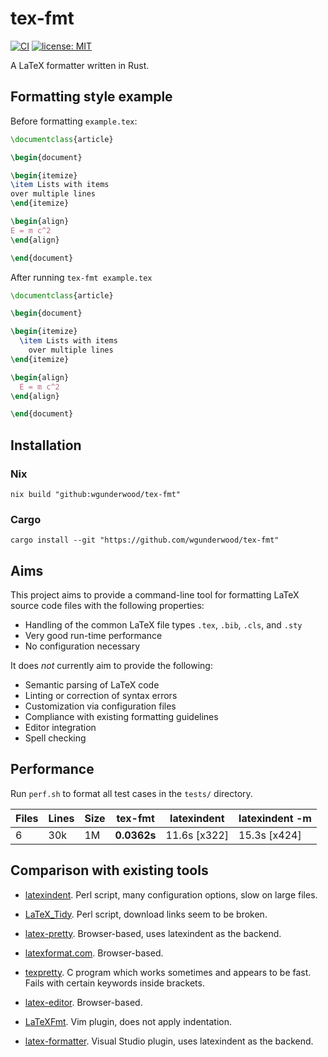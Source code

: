 # tex-fmt

[![CI](
https://github.com/wgunderwood/tex-fmt/actions/workflows/flake.yml/badge.svg)](
https://github.com/wgunderwood/tex-fmt/actions/workflows/flake.yml)
[![license: MIT](
https://shields.io/badge/license-MIT-blue.svg)](
https://mit-license.org/)

A LaTeX formatter written in Rust.

## Formatting style example

Before formatting `example.tex`:

``` tex
\documentclass{article}

\begin{document}

\begin{itemize}
\item Lists with items
over multiple lines
\end{itemize}

\begin{align}
E = m c^2
\end{align}

\end{document}
```

After running `tex-fmt example.tex`

``` tex
\documentclass{article}

\begin{document}

\begin{itemize}
  \item Lists with items
    over multiple lines
\end{itemize}

\begin{align}
  E = m c^2
\end{align}

\end{document}
```

## Installation

### Nix

``` shell
nix build "github:wgunderwood/tex-fmt"
```

### Cargo

``` shell
cargo install --git "https://github.com/wgunderwood/tex-fmt"
```
## Aims

This project aims to provide a command-line tool for formatting
LaTeX source code files with the following properties:

- Handling of the common LaTeX file types `.tex`, `.bib`, `.cls`, and `.sty`
- Very good run-time performance
- No configuration necessary

It does *not* currently aim to provide the following:

- Semantic parsing of LaTeX code
- Linting or correction of syntax errors
- Customization via configuration files
- Compliance with existing formatting guidelines
- Editor integration
- Spell checking

## Performance

Run `perf.sh` to format all test cases in the `tests/` directory.

| **Files** | **Lines** | **Size** | **tex-fmt** | **latexindent** | **latexindent -m** |
| --- | --- | --- | --- | --- | --- |
| 6 | 30k | 1M | **0.0362s** | 11.6s [x322] | 15.3s [x424] |

## Comparison with existing tools

- [latexindent](https://github.com/cmhughes/latexindent.pl).
Perl script, many configuration options, slow on large files.

- [LaTeX\_Tidy](http://bfc.sfsu.edu/cgi-bin/hsu.pl?LaTeX_Tidy).
Perl script, download links seem to be broken.

- [latex-pretty](https://c.albert-thompson.com/latex-pretty/).
Browser-based, uses latexindent as the backend.

- [latexformat.com](https://latexformat.com/).
Browser-based.

- [texpretty](http://ftp.math.utah.edu/pub/texpretty/).
C program which works sometimes and appears to be fast.
Fails with certain keywords inside brackets.

- [latex-editor](https://latex-editor.pages.dev/formatter/).
Browser-based.

- [LaTeXFmt](https://github.com/engeljh/vim-latexfmt).
Vim plugin, does not apply indentation.

- [latex-formatter](https://github.com/nfode/latex-formatter).
Visual Studio plugin, uses latexindent as the backend.
